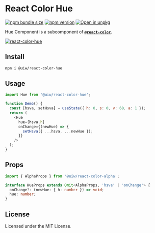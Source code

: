React Color Hue
===

[![npm bundle size](https://img.shields.io/bundlephobia/minzip/@uiw/react-color-hue)](https://bundlephobia.com/package/@uiw/react-color-hue) [![npm version](https://img.shields.io/npm/v/@uiw/react-color-hue.svg)](https://www.npmjs.com/package/@uiw/react-color-hue) [![Open in unpkg](https://img.shields.io/badge/Open%20in-unpkg-blue)](https://uiwjs.github.io/npm-unpkg/#/pkg/@uiw/react-color-hue/file/README.md)

Hue Component is a subcomponent of [**`@react-color`**](https://uiwjs.github.io/react-color).

[![react-color-hue](https://user-images.githubusercontent.com/1680273/125951739-e38dad1a-5d11-4e4b-a146-3365bd0d98fb.png)](https://uiwjs.github.io/react-color/#github)

## Install

```bash
npm i @uiw/react-color-hue
```

## Usage

```js
import Hue from '@uiw/react-color-hue';

function Demo() {
  const [hsva, setHsva] = useState({ h: 0, s: 0, v: 68, a: 1 });
  return (
    <Hue
      hue={hsva.h}
      onChange={(newHue) => {
        setHsva({ ...hsva, ...newHue });
      }}
    />
  );
}
```

## Props

```ts
import { AlphaProps } from '@uiw/react-color-alpha';

interface HueProps extends Omit<AlphaProps, 'hsva' | 'onChange'> {
  onChange?: (newHue: { h: number }) => void;
  hue: number;
}
```

<!--footer-dividing-->

## License

Licensed under the MIT License.
